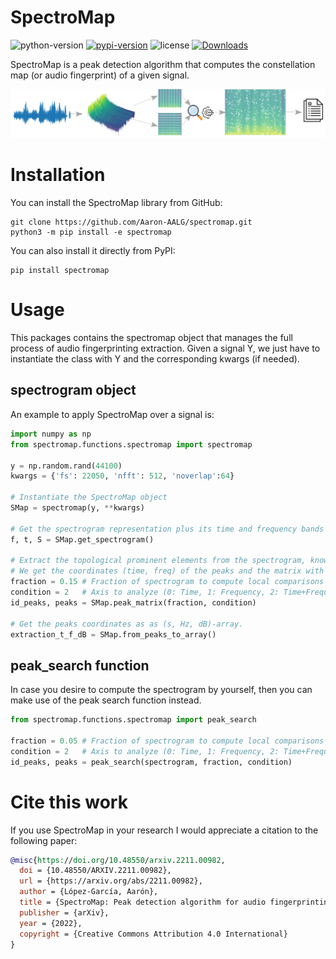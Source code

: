 SpectroMap
======================

![python-version](https://img.shields.io/badge/python->=3.8-green.svg)
[![pypi-version](https://img.shields.io/pypi/v/spectromap.svg)](https://pypi.python.org/pypi/uwtopsis/)
![license](https://img.shields.io/pypi/l/spectromap.svg)
[![Downloads](https://static.pepy.tech/personalized-badge/spectromap?period=total&units=none&left_color=grey&right_color=orange&left_text=Downloads)](https://pepy.tech/project/spectromap)

SpectroMap is a peak detection algorithm that computes the constellation map (or audio fingerprint) of a given signal.

![img](Images/peak_search.png)

Installation
======================

You can install the SpectroMap library from GitHub:

```terminal
git clone https://github.com/Aaron-AALG/spectromap.git
python3 -m pip install -e spectromap
```

You can also install it directly from PyPI:

```terminal
pip install spectromap
```

Usage
======================

This packages contains the spectromap object that manages the full process of audio fingerprinting extraction. Given a signal Y, we just have to instantiate the class with Y and the corresponding kwargs (if needed).

spectrogram object
------------------

An example to apply SpectroMap over a signal is:

```python
import numpy as np
from spectromap.functions.spectromap import spectromap

y = np.random.rand(44100)
kwargs = {'fs': 22050, 'nfft': 512, 'noverlap':64}

# Instantiate the SpectroMap object
SMap = spectromap(y, **kwargs)

# Get the spectrogram representation plus its time and frequency bands
f, t, S = SMap.get_spectrogram()

# Extract the topological prominent elements from the spectrogram, known as "Peak detection".
# We get the coordinates (time, freq) of the peaks and the matrix with just these peaks.
fraction = 0.15 # Fraction of spectrogram to compute local comparisons
condition = 2   # Axis to analyze (0: Time, 1: Frequency, 2: Time+Frequency)
id_peaks, peaks = SMap.peak_matrix(fraction, condition)

# Get the peaks coordinates as as (s, Hz, dB)-array.
extraction_t_f_dB = SMap.from_peaks_to_array()
```

peak_search function
------------------

In case you desire to compute the spectrogram by yourself, then you can make use of the peak search function instead.

```python
from spectromap.functions.spectromap import peak_search

fraction = 0.05 # Fraction of spectrogram to compute local comparisons
condition = 2   # Axis to analyze (0: Time, 1: Frequency, 2: Time+Frequency)
id_peaks, peaks = peak_search(spectrogram, fraction, condition)
```

Cite this work
======================

If you use SpectroMap in your research I would appreciate a citation to the following paper:

```bibtex
@misc{https://doi.org/10.48550/arxiv.2211.00982,
  doi = {10.48550/ARXIV.2211.00982},
  url = {https://arxiv.org/abs/2211.00982},
  author = {López-García, Aarón},
  title = {SpectroMap: Peak detection algorithm for audio fingerprinting},
  publisher = {arXiv},
  year = {2022},
  copyright = {Creative Commons Attribution 4.0 International}
}
```
